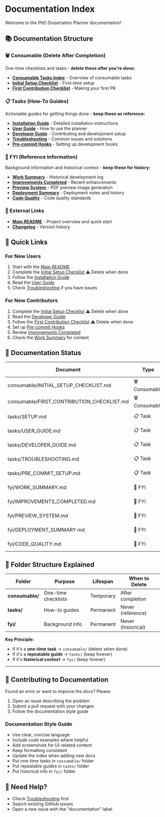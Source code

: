 # Documentation Index

Welcome to the PhD Dissertation Planner documentation!

## 📚 Documentation Structure

### 🗑️ Consumable (Delete After Completion)
One-time checklists and tasks - **delete these after you're done:**

- **[Consumable Tasks Index](consumable/README.md)** - Overview of consumable tasks
- **[Initial Setup Checklist](consumable/INITIAL_SETUP_CHECKLIST.md)** - First-time setup
- **[First Contribution Checklist](consumable/FIRST_CONTRIBUTION_CHECKLIST.md)** - Making your first PR

### 📋 Tasks (How-To Guides)
Actionable guides for getting things done - **keep these as reference:**

- **[Installation Guide](tasks/SETUP.md)** - Detailed installation instructions
- **[User Guide](tasks/USER_GUIDE.md)** - How to use the planner
- **[Developer Guide](tasks/DEVELOPER_GUIDE.md)** - Contributing and development setup
- **[Troubleshooting](tasks/TROUBLESHOOTING.md)** - Common issues and solutions
- **[Pre-commit Hooks](tasks/PRE_COMMIT_SETUP.md)** - Setting up development hooks

### 📖 FYI (Reference Information)
Background information and historical context - **keep these for history:**

- **[Work Summary](fyi/WORK_SUMMARY.md)** - Historical development log
- **[Improvements Completed](fyi/IMPROVEMENTS_COMPLETED.md)** - Recent enhancements
- **[Preview System](fyi/PREVIEW_SYSTEM.md)** - PDF preview image generation
- **[Deployment Summary](fyi/DEPLOYMENT_SUMMARY.md)** - Deployment notes and history
- **[Code Quality](fyi/CODE_QUALITY.md)** - Code quality standards

### 🔗 External Links
- **[Main README](../README.md)** - Project overview and quick start
- **[Changelog](../CHANGELOG.md)** - Version history

## 🚀 Quick Links

### For New Users
1. Start with the [Main README](../README.md)
2. Complete the [Initial Setup Checklist](consumable/INITIAL_SETUP_CHECKLIST.md) ⚠️ Delete when done
3. Follow the [Installation Guide](tasks/SETUP.md)
4. Read the [User Guide](tasks/USER_GUIDE.md)
5. Check [Troubleshooting](tasks/TROUBLESHOOTING.md) if you have issues

### For New Contributors
1. Complete the [Initial Setup Checklist](consumable/INITIAL_SETUP_CHECKLIST.md) ⚠️ Delete when done
2. Read the [Developer Guide](tasks/DEVELOPER_GUIDE.md)
3. Follow the [First Contribution Checklist](consumable/FIRST_CONTRIBUTION_CHECKLIST.md) ⚠️ Delete when done
4. Set up [Pre-commit Hooks](tasks/PRE_COMMIT_SETUP.md)
5. Review [Improvements Completed](fyi/IMPROVEMENTS_COMPLETED.md)
6. Check the [Work Summary](fyi/WORK_SUMMARY.md) for context

## 📝 Documentation Status

| Document | Type | Status | Last Updated |
|----------|------|--------|--------------|
| consumable/INITIAL_SETUP_CHECKLIST.md | 🗑️ Consumable | ✅ Complete | Oct 7, 2025 |
| consumable/FIRST_CONTRIBUTION_CHECKLIST.md | 🗑️ Consumable | ✅ Complete | Oct 7, 2025 |
| tasks/SETUP.md | 📋 Task | ✅ Complete | Oct 7, 2025 |
| tasks/USER_GUIDE.md | 📋 Task | ✅ Complete | Oct 7, 2025 |
| tasks/DEVELOPER_GUIDE.md | 📋 Task | ✅ Complete | Oct 7, 2025 |
| tasks/TROUBLESHOOTING.md | 📋 Task | ✅ Complete | Oct 7, 2025 |
| tasks/PRE_COMMIT_SETUP.md | 📋 Task | ✅ Complete | Oct 7, 2025 |
| fyi/WORK_SUMMARY.md | 📖 FYI | ✅ Complete | Current |
| fyi/IMPROVEMENTS_COMPLETED.md | 📖 FYI | ✅ Complete | Oct 7, 2025 |
| fyi/PREVIEW_SYSTEM.md | 📖 FYI | ✅ Complete | Current |
| fyi/DEPLOYMENT_SUMMARY.md | 📖 FYI | ✅ Complete | Current |
| fyi/CODE_QUALITY.md | 📖 FYI | ✅ Complete | Current |

## 📂 Folder Structure Explained

| Folder | Purpose | Lifespan | When to Delete |
|--------|---------|----------|----------------|
| **consumable/** | One-time checklists | Temporary | After completion |
| **tasks/** | How-to guides | Permanent | Never (reference) |
| **fyi/** | Background info | Permanent | Never (historical) |

**Key Principle:** 
- If it's a **one-time task** → `consumable/` (delete when done)
- If it's a **repeatable guide** → `tasks/` (keep forever)
- If it's **historical context** → `fyi/` (keep forever)

---

## 🤝 Contributing to Documentation

Found an error or want to improve the docs? Please:
1. Open an issue describing the problem
2. Submit a pull request with your changes
3. Follow the documentation style guide

### Documentation Style Guide
- Use clear, concise language
- Include code examples where helpful
- Add screenshots for UI-related content
- Keep formatting consistent
- Update the index when adding new docs
- Put one-time tasks in `consumable/` folder
- Put repeatable guides in `tasks/` folder
- Put historical info in `fyi/` folder

## 📧 Need Help?

- Check [Troubleshooting](TROUBLESHOOTING.md) first
- Search existing GitHub issues
- Open a new issue with the "documentation" label
